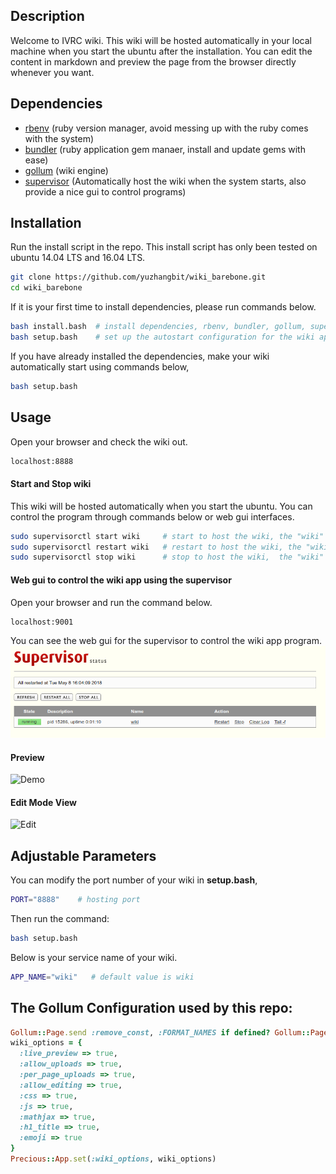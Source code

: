 ## Description
Welcome to IVRC wiki. This wiki will be hosted automatically in your local machine when you start the ubuntu after the installation. You can edit the content in markdown and preview the page from the browser directly whenever you want.

## Dependencies
* [rbenv]() (ruby version manager, avoid messing up with the ruby comes with the system)
* [bundler]() (ruby application gem manaer, install and update gems with ease)
* [gollum]()  (wiki engine)
* [supervisor]() (Automatically host the wiki when the system starts, also provide a nice gui to control programs)

## Installation
Run the install script in the repo. This install script has only been tested on ubuntu 14.04 LTS and 16.04 LTS.
```bash
git clone https://github.com/yuzhangbit/wiki_barebone.git
cd wiki_barebone  
```
If it is your first time to install dependencies, please run commands below.  
```bash
bash install.bash  # install dependencies, rbenv, bundler, gollum, supervisor, enable the web gui for supervisor
bash setup.bash    # set up the autostart configuration for the wiki app
```    

If you have already installed the dependencies, make your wiki automatically start using commands below,
```bash
bash setup.bash
```
## Usage
Open your browser and check the wiki out.
```bash
localhost:8888
```

#### Start and Stop wiki
This wiki will be hosted automatically when you start the ubuntu. You can control the program through commands below or web gui interfaces.
```bash
sudo supervisorctl start wiki     # start to host the wiki, the "wiki" is defined by the APP_NAME variable.
sudo supervisorctl restart wiki   # restart to host the wiki, the "wiki" is defined by the APP_NAME variable.
sudo supervisorctl stop wiki      # stop to host the wiki,  the "wiki" is defined by the APP_NAME variable.
```

#### Web gui to control the wiki app using the supervisor
Open your browser and run the command below.
```bash
localhost:9001
```
You can see the web gui for the supervisor to control the wiki app program.  
![gui](images/supervisor_web_gui.png)


#### Preview
![Demo](images/preview.png)

#### Edit Mode View
![Edit](images/edit.png)


## Adjustable Parameters
You can modify the port number of your wiki in **setup.bash**,
```bash
PORT="8888"    # hosting port
```
Then run the command:
```bash
bash setup.bash
```

Below is your service name of your wiki.
```bash
APP_NAME="wiki"   # default value is wiki
```


## The Gollum Configuration used by this repo:
```ruby
Gollum::Page.send :remove_const, :FORMAT_NAMES if defined? Gollum::Page::FORMAT_NAMES
wiki_options = {
  :live_preview => true,
  :allow_uploads => true,
  :per_page_uploads => true,
  :allow_editing => true,
  :css => true,
  :js => true,
  :mathjax => true,
  :h1_title => true,
  :emoji => true
}
Precious::App.set(:wiki_options, wiki_options)
```
